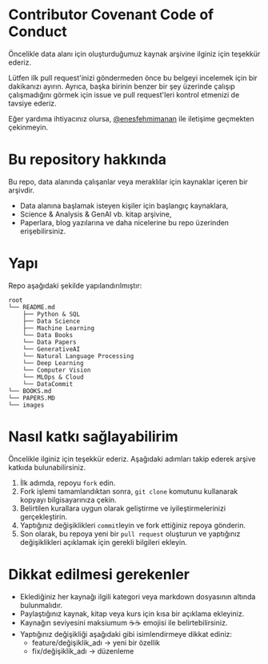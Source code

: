 # Contributor Covenant Code of Conduct

Öncelikle data alanı için oluşturduğumuz kaynak arşivine ilginiz için teşekkür ederiz.

Lütfen ilk pull request'inizi göndermeden önce bu belgeyi incelemek için bir dakikanızı ayırın. Ayrıca, başka birinin benzer bir şey üzerinde çalışıp çalışmadığını görmek için issue ve pull request'leri kontrol etmenizi de tavsiye ederiz.

Eğer yardıma ihtiyacınız olursa, [@enesfehmimanan](https://www.linkedin.com/in/enesfehmimanan/) ile iletişime geçmekten çekinmeyin.

# Bu repository hakkında

Bu repo, data alanında çalışanlar veya meraklılar için kaynaklar içeren bir arşivdir.

- Data alanına başlamak isteyen kişiler için başlangıç kaynaklara,
- Science & Analysis & GenAI vb. kitap arşivine,
- Paperlara, blog yazılarına ve daha nicelerine bu repo üzerinden erişebilirsiniz.

# Yapı

Repo aşağıdaki şekilde yapılandırılmıştır:

```
root
└── README.md
    ├── Python & SQL
    ├── Data Science
    ├── Machine Learning
    └── Data Books
    └── Data Papers
    └── GenerativeAI
    └── Natural Language Processing
    └── Deep Learning
    └── Computer Vision
    └── MLOps & Cloud
    └── DataCommit
└── BOOKS.md
└── PAPERS.MD
└── images
```

# Nasıl katkı sağlayabilirim

Öncelikle ilginiz için teşekkür ederiz. Aşağıdaki adımları takip ederek arşive katkıda bulunabilirsiniz.

1. İlk adımda, repoyu `fork` edin.
2. Fork işlemi tamamlandıktan sonra, `git clone` komutunu kullanarak kopyayı bilgisayarınıza çekin.
3. Belirtilen kurallara uygun olarak geliştirme ve iyileştirmelerinizi gerçekleştirin.
4. Yaptığınız değişiklikleri `commit`leyin ve fork ettiğiniz repoya gönderin.
5. Son olarak, bu repoya yeni bir `pull request` oluşturun ve yaptığınız değişiklikleri açıklamak için gerekli bilgileri ekleyin.

# Dikkat edilmesi gerekenler
- Eklediğiniz her kaynağı ilgili kategori veya markdown dosyasının altında bulunmalıdır.
- Paylaştığınız kaynak, kitap veya kurs için kısa bir açıklama ekleyiniz.
- Kaynağın seviyesini maksiumum ☕☕ emojisi ile belirtebilirsiniz.  
- Yaptığınız değişikliği aşağıdaki gibi isimlendirmeye dikkat ediniz:
  - feature/değişiklik_adı -> yeni bir özellik
  - fix/değişiklik_adı -> düzenleme

